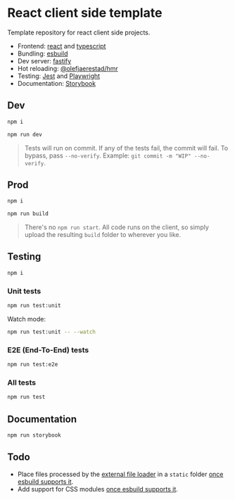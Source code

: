 # React client side template
Template repository for react client side projects.

- Frontend: [react](https://reactjs.org/) and [typescript](https://www.typescriptlang.org/)
- Bundling: [esbuild](https://esbuild.github.io/)
- Dev server: [fastify](https://www.fastify.io/)
- Hot reloading: [@olefjaerestad/hmr](https://www.npmjs.com/package/@olefjaerestad/hmr)
- Testing: [Jest](https://jestjs.io/en/) and [Playwright](https://playwright.dev/)
- Documentation: [Storybook](https://storybook.js.org/)

## Dev
```sh
npm i
```

```sh
npm run dev
```

> Tests will run on commit. If any of the tests fail, the commit will fail. To bypass, pass `--no-verify`. Example: `git commit -m "WIP" --no-verify`.

## Prod
```sh
npm i
```

```sh
npm run build
```

> There's no `npm run start`. All code runs on the client, so simply upload the resulting `build` folder to wherever you like.

## Testing
```sh
npm i
```

### Unit tests
```sh
npm run test:unit
```

Watch mode:

```sh
npm run test:unit -- --watch
```

### E2E (End-To-End) tests
```sh
npm run test:e2e
```

### All tests
```sh
npm run test
```

## Documentation
```sh
npm run storybook
```

## Todo
- Place files processed by the [external file loader](https://esbuild.github.io/content-types/#external-file) in a `static` folder [once esbuild supports it](https://github.com/evanw/esbuild/issues/361).
- Add support for CSS modules [once esbuild supports it](https://github.com/evanw/esbuild/issues/20).
